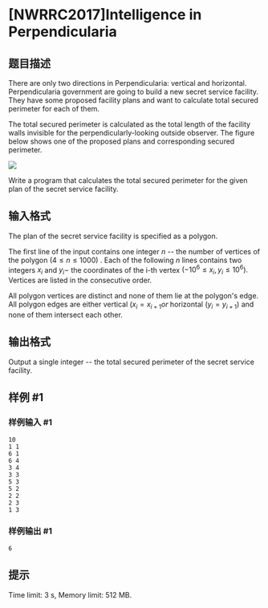 # [NWRRC2017]Intelligence in Perpendicularia

## 题目描述



There are only two directions in Perpendicularia: vertical and horizontal. Perpendicularia government are going to build a new secret service facility. They have some proposed facility plans and want to calculate total secured perimeter for each of them.

The total secured perimeter is calculated as the total length of the facility walls invisible for the perpendicularly-looking outside observer. The figure below shows one of the proposed plans and corresponding secured perimeter.

![](https://onlinejudgeimages.s3-ap-northeast-1.amazonaws.com/problem/15139/1.png)

Write a program that calculates the total secured perimeter for the given plan of the secret service facility.



## 输入格式



The plan of the secret service facility is specified as a polygon.

The first line of the input contains one integer $n$ -- the number of vertices of the polygon $(4 \le n \le 1000)$ . Each of the following $n$ lines contains two integers $x_{i}$ and $y_{i} -$ the coordinates of the i-th vertex $(−10^{6} \le x_{i}, y_{i} \le 10^{6}).$ Vertices are listed in the consecutive order.

All polygon vertices are distinct and none of them lie at the polygon's edge. All polygon edges are either vertical $(x_{i} = x_{i+1} or$ horizontal $(y_{i} = y_{i+1})$ and none of them intersect each other.



## 输出格式



Output a single integer -- the total secured perimeter of the secret service facility.



## 样例 #1

### 样例输入 #1
```
10
1 1
6 1
6 4
3 4
3 3
5 3
5 2
2 2
2 3
1 3
```

### 样例输出 #1

```
6
```

## 提示

Time limit: 3 s, Memory limit: 512 MB. 


